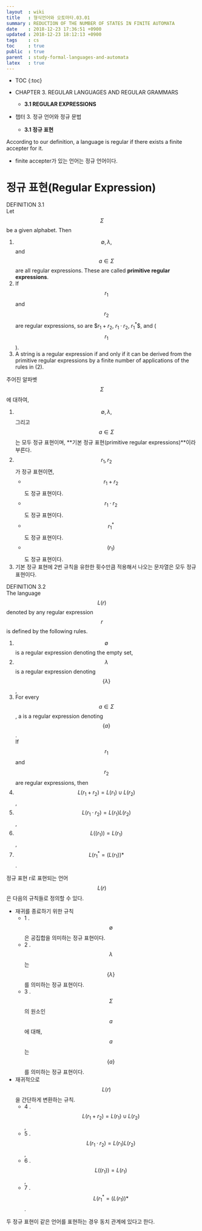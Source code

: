 ```yaml
---
layout  : wiki
title   : 형식언어와 오토마타.03.01
summary : REDUCTION OF THE NUMBER OF STATES IN FINITE AUTOMATA
date    : 2018-12-23 17:36:51 +0900
updated : 2018-12-23 18:12:13 +0900
tags    : cs
toc     : true
public  : true
parent  : study-formal-languages-and-automata
latex   : true
---
```

* TOC
{:toc}

* CHAPTER 3. REGULAR LANGUAGES AND REGULAR GRAMMARS
    * **3.1 REGULAR EXPRESSIONS**
* 챕터 3. 정규 언어와 정규 문법
    * **3.1 정규 표현**

>
According to our definition, a language is regular if there exists a finite accepter for it. 

* finite accepter가 있는 언어는 정규 언어이다.

# 정규 표현(Regular Expression)

>
DEFINITION 3.1  
Let $$Σ$$ be a given alphabet. Then  
1. $$∅, λ,$$ and $$a ∈ Σ$$ are all regular expressions. These are called **primitive regular expressions**.
2. If $$r_1$$ and $$r_2$$ are regular expressions, so are $$r_1 + r_2, \ r_1 · r_2, \ {r_1}^* \$$, and ($$r_1$$).
3. A string is a regular expression if and only if it can be derived from the primitive regular expressions by a finite number of applications of the rules in (2).

주어진 알파벳 $$Σ$$에 대하여,

1. $$∅, λ,$$ 그리고 $$a ∈ Σ$$ 는 모두 정규 표현이며, **기본 정규 표현(primitive regular expressions)**이라 부른다.
2. $$r_1, r_2$$가 정규 표현이면,
    * $$r_1 + r_2$$ 도 정규 표현이다.
    * $$r_1 \cdot r_2$$도 정규 표현이다.
    * $${r_1}^*$$ 도 정규 표현이다.
    * $$(r_1)$$도 정규 표현이다.
3. 기본 정규 표현에 2번 규칙을 유한한 횟수만큼 적용해서 나오는 문자열은 모두 정규 표현이다.

>
DEFINITION 3.2  
The language $$L(r)$$ denoted by any regular expression $$r$$ is defined by the following rules.  
1. $$∅$$ is a regular expression denoting the empty set,
2. $$λ$$ is a regular expression denoting $$\{λ\}$$,
3. For every $$a ∈ Σ$$, a is a regular expression denoting $$\{a\}$$.  
If $$r_1$$ and $$r_2$$ are regular expressions, then
4. $$L (r_1 + r_2) = L (r_1) ∪ L (r_2)$$,
5. $$L (r_1 · r_2) = L (r_1) L (r_2)$$,
6. $$L ((r_1)) = L (r_1)$$,
7. $$L ({r_1}^* = (L (r_1))*$$.

정규 표현 r로 표현되는 언어 $$L(r)$$은 다음의 규칙들로 정의할 수 있다.

* 재귀를 종료하기 위한 규칙
    * 1 . $$∅$$은 공집합을 의미하는 정규 표현이다.
    * 2 . $$λ$$는 $$\{λ\}$$를 의미하는 정규 표현이다.
    * 3 . $$Σ$$의 원소인 $$a$$에 대해, $$a$$는 $$\{a\}$$를 의미하는 정규 표현이다.
* 재귀적으로 $$L(r)$$을 간단하게 변환하는 규칙.
    * 4 . $$L (r_1 + r_2) = L (r_1) ∪ L (r_2)$$,
    * 5 . $$L (r_1 · r_2) = L (r_1) L (r_2)$$,
    * 6 . $$L ((r_1)) = L (r_1)$$,
    * 7 . $$L ({r_1}^* = (L (r_1))*$$.

두 정규 표현이 같은 언어를 표현하는 경우 동치 관계에 있다고 한다.
